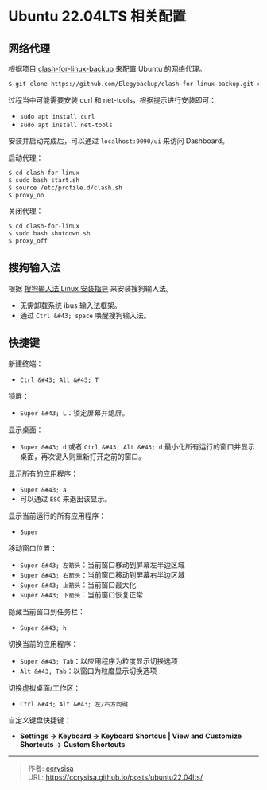 # Ubuntu 22.04LTS 相关配置


## 网络代理

根据项目 [clash-for-linux-backup][cflbp] 来配置 Ubuntu 的网络代理。

```bash
$ git clone https://github.com/Elegybackup/clash-for-linux-backup.git clash-for-linux
```

过程当中可能需要安装 curl 和 net-tools，根据提示进行安装即可：

- `sudo apt install curl`
- `sudo apt install net-tools`

安装并启动完成后，可以通过 `localhost:9090/ui` 来访问 Dashboard。

启动代理：

```bash
$ cd clash-for-linux
$ sudo bash start.sh
$ source /etc/profile.d/clash.sh
$ proxy_on
```

关闭代理：

```bash
$ cd clash-for-linux
$ sudo bash shutdown.sh
$ proxy_off
```

## 搜狗输入法

根据 [搜狗输入法 Linux 安装指导][sougou-linux-guide] 来安装搜狗输入法。

- 无需卸载系统 ibus 输入法框架。
- 通过 `Ctrl &#43; space` 唤醒搜狗输入法。

## 快捷键

新建终端：
- `Ctrl &#43; Alt &#43; T`

锁屏：
- `Super &#43; L`：锁定屏幕并熄屏。

显示桌面：
- `Super &#43; d` 或者 `Ctrl &#43; Alt &#43; d` 最小化所有运行的窗口并显示桌面，再次键入则重新打开之前的窗口。

显示所有的应用程序：
- `Super &#43; a` 
- 可以通过 `ESC` 来退出该显示。

显示当前运行的所有应用程序：
- `Super`

移动窗口位置：
- `Super &#43; 左箭头`：当前窗口移动到屏幕左半边区域
- `Super &#43; 右箭头`：当前窗口移动到屏幕右半边区域
- `Super &#43; 上箭头`：当前窗口最大化
- `Super &#43; 下箭头`：当前窗口恢复正常

隐藏当前窗口到任务栏：
- `Super &#43; h`

切换当前的应用程序：
- `Super &#43; Tab`：以应用程序为粒度显示切换选项
- `Alt &#43; Tab`：以窗口为粒度显示切换选项

切换虚拟桌面/工作区：
- `Ctrl &#43; Alt &#43; 左/右方向键`

自定义键盘快捷键：
- **Settings -&gt; Keyboard -&gt; Keyboard Shortcus | View and Customize Shortcuts -&gt; Custom Shortcuts**


[cflbp]: https://github.com/Elegybackup/clash-for-linux-backup
[sougou-linux-guide]: https://shurufa.sogou.com/linux/guide


---

> 作者: [ccrysisa](https://github.com/ccrysisa)  
> URL: https://ccrysisa.github.io/posts/ubuntu22.04lts/  

